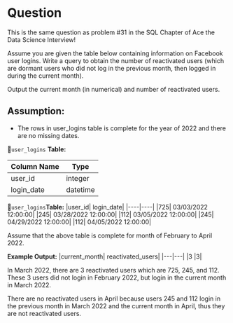 # Question
This is the same question as problem #31 in the SQL Chapter of Ace the Data Science Interview!

Assume you are given the table below containing information on Facebook user logins. Write a query to obtain the number of reactivated users (which are dormant users who did not log in the previous month, then logged in during the current month).

Output the current month (in numerical) and number of reactivated users.

## Assumption:

- The rows in user_logins table is complete for the year of 2022 and there are no missing dates.

📌`user_logins` __Table:__

|Column Name|	Type|
|---|---|
|user_id|	integer|
|login_date|	datetime|

📌`user_logins`__Table:__
|user_id|	login_date|
|----|----|
|725|	03/03/2022 12:00:00|
|245|	03/28/2022 12:00:00|
|112|	03/05/2022 12:00:00|
|245|	04/29/2022 12:00:00|
|112|	04/05/2022 12:00:00|

Assume that the above table is complete for month of February to April 2022.

__Example Output:__
|current_month|	reactivated_users|
|---|---|
|3	|3|

In March 2022, there are 3 reactivated users which are 725, 245, and 112. These 3 users did not login in February 2022, but login in the current month in March 2022.

There are no reactivated users in April because users 245 and 112 login in the previous month in March 2022 and the current month in April, thus they are not reactivated users.
